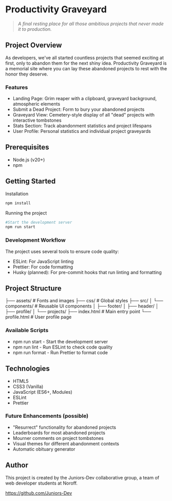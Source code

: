 # Productivity Graveyard

> _A final resting place for all those ambitious projects that never made it to production._

## Project Overview

As developers, we've all started countless projects that seemed exciting at first, only to abandon them for the next shiny idea. Productivity Graveyard is a memorial site where you can lay these abandoned projects to rest with the honor they deserve.

### Features

- Landing Page: Grim reaper with a clipboard, graveyard background, atmospheric elements
- Submit a Dead Project: Form to bury your abandoned projects
- Graveyard View: Cemetery-style display of all "dead" projects with interactive tombstones
- Stats Section: Track abandonment statistics and project lifespans
- User Profile: Personal statistics and individual project graveyards

## Prerequisites

- Node.js (v20+)
- npm

## Getting Started

Installation

```bash
npm install
```

Running the project

```bash
#Start the development server
npm run start
```

### Development Workflow

The project uses several tools to ensure code quality:

- ESLint: For JavaScript linting
- Prettier: For code formatting
- Husky (planned): For pre-commit hooks that run linting and formatting

## Project Structure

├── assets/ # Fonts and images
├── css/ # Global styles
├── src/
│ └── components/ # Reusable UI components
│ ├── footer/
│ ├── header/
│ ├── profile/
│ └── projects/
├── index.html # Main entry point
└── profile.html # User profile page

### Available Scripts

- npm run start - Start the development server
- npm run lint - Run ESLint to check code quality
- npm run format - Run Prettier to format code

## Technologies

- HTML5
- CSS3 (Vanilla)
- JavaScript (ES6+, Modules)
- ESLint
- Prettier

### Future Enhancements (possible)

- "Resurrect" functionality for abandoned projects
- Leaderboards for most abandoned projects
- Mourner comments on project tombstones
- Visual themes for different abandonment contexts
- Automatic obituary generator

## Author

This project is created by the Juniors-Dev collaborative group, a team of web developer students at Noroff.

https://github.com/Juniors-Dev
